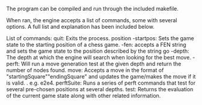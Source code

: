 The program can be compiled and run through the included makefile.


When ran, the engine accepts a list of commands, some with several options. A full list and explanation has been included below.

List of commands:
quit: Exits the process.
position
    -startpos: Sets the game state to the starting position of a chess game.
    -fen: accepts a FEN string and sets the game state to the position described by the string
go
    -depth: The depth at which the engine will search when looking for the best move.
    -perft: Will run a move generation test at the given depth and return the number of nodes found.
move: Accepts a move in the format of "startingSquare""endingSquare" and updates the game/makes the move if it is valid. . e.g. e2e4.
perftSuite: Runs a series of perft commands that test for several pre-chosen positions at several depths.
test: Returns the evaluation of the current game state along with other related information. 

